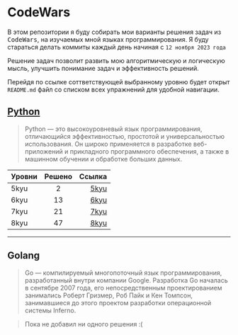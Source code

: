 # CodeWars

В этом репозитории я буду собирать мои варианты решения задач из <kbd>CodeWars</kbd>,
на изучаемых мной языках программирования.
Я буду стараться делать коммиты каждый день начиная с `12 ноября 2023 года`

Решение задач позволит развить мою
алгоритмическую и логическую мысль, улучшить понимание задач и
эффективность решений.

Перейдя по ссылке соттветствующей выбранному уровню будет открыт `README.md`
файл со списком всех упражнений для удобной навигации.

## [Python](./Python)

> Python — это высокоуровневый язык программирования, отличающийся
> эффективностью, простотой и универсальностью использования.
> Он широко применяется в разработке веб-приложений и прикладного
> программного обеспечения, а также в машинном обучении и обработке
> больших данных.

| Уровни | Решено |                Ссылка |
| ------ | :----: | --------------------: |
| 5kyu   |   2    | [5kyu](./Python/5kyu) |
| 6kyu   |   13   | [6kyu](./Python/6kyu) |
| 7kyu   |   21   | [7kyu](./Python/7kyu) |
| 8kyu   |   47   | [8kyu](./Python/8kyu) |

______________________________________________________________________

## Golang

> Go — компилируемый многопоточный язык программирования,
> разработанный внутри компании Google. Разработка Go началась в
> сентябре 2007 года, его непосредственным проектированием занимались
> Роберт Гризмер, Роб Пайк и Кен Томпсон,
> занимавшиеся до этого проектом разработки операционной системы Inferno.

> Пока не добавил ни одного решения :(
